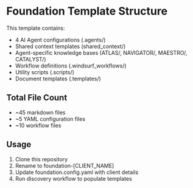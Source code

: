 # Foundation Template Structure

This template contains:
- 4 AI Agent configurations (.agents/)
- Shared context templates (shared_context/)
- Agent-specific knowledge bases (ATLAS/, NAVIGATOR/, MAESTRO/, CATALYST/)
- Workflow definitions (.windsurf_workflows/)
- Utility scripts (.scripts/)
- Document templates (.templates/)

## Total File Count
- ~45 markdown files
- ~5 YAML configuration files
- ~10 workflow files

## Usage
1. Clone this repository
2. Rename to foundation-[CLIENT_NAME]
3. Update foundation.config.yaml with client details
4. Run discovery workflow to populate templates
